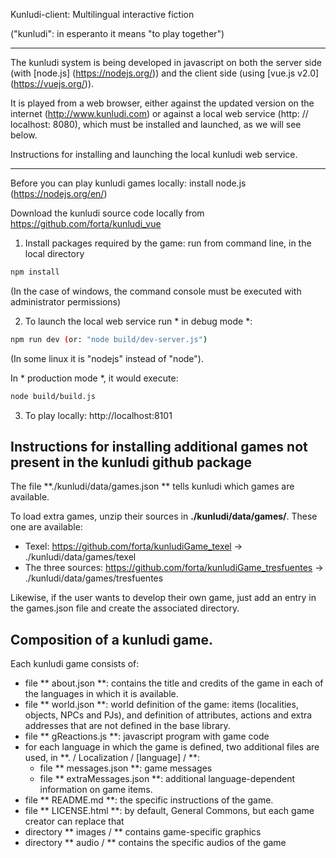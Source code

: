 Kunludi-client: Multilingual interactive fiction

("kunludi": in esperanto it means "to play together")


---------------------------------------------------------

The kunludi system is being developed in javascript on both the server side (with [node.js] (https://nodejs.org/)) and the client side (using [vue.js v2.0] (https://vuejs.org/)).

It is played from a web browser, either against the updated version on the internet (http://www.kunludi.com) or against a local web service (http: // localhost: 8080), which must be installed and launched, as we will see below.

Instructions for installing and launching the local kunludi web service.
-------------------------------------------------- --------------------

Before you can play kunludi games locally: install node.js (https://nodejs.org/en/)

Download the kunludi source code locally from https://github.com/forta/kunludi_vue 

1) Install packages required by the game: run from command line, in the local directory
``` bash
npm install
```
(In the case of windows, the command console must be executed with administrator permissions)

2) To launch the local web service run * in debug mode *:
``` bash
npm run dev (or: "node build/dev-server.js")
```
(In some linux it is "nodejs" instead of "node").

In * production mode *, it would execute:
``` bash
node build/build.js
```

3) To play locally: http://localhost:8101


Instructions for installing additional games not present in the kunludi github package
--------------------------------------------------------------------------------------------

The file **./kunludi/data/games.json ** tells kunludi which games are available.

To load extra games, unzip their sources in **./kunludi/data/games/**. These one are available:
- Texel: https://github.com/forta/kunludiGame_texel -> ./kunludi/data/games/texel
- The three sources: https://github.com/forta/kunludiGame_tresfuentes -> ./kunludi/data/games/tresfuentes

Likewise, if the user wants to develop their own game, just add an entry in the games.json file and create the associated directory.

Composition of a kunludi game.
------------------------------

Each kunludi game consists of:
- file ** about.json **: contains the title and credits of the game in each of the languages ​​in which it is available.
- file ** world.json **: world definition of the game: items (localities, objects, NPCs and PJs), and definition of attributes, actions and extra addresses that are not defined in the base library.
- file ** gReactions.js **: javascript program with game code
- for each language in which the game is defined, two additional files are used, in **. / Localization / [language] / **:
	- file ** messages.json **: game messages
	- file ** extraMessages.json **: additional language-dependent information on game items.
- file ** README.md **: the specific instructions of the game.
- file ** LICENSE.html **: by default, General Commons, but each game creator can replace that
- directory ** images / ** contains game-specific graphics
- directory ** audio / ** contains the specific audios of the game

